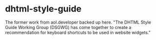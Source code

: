 # dhtml-style-guide
The former work from aol.developer backed up here. "The DHTML Style Guide Working Group (DSGWG) has come together to create a recommendation for keyboard shortcuts to be used in website widgets."
